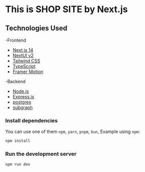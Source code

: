 # This is SHOP SITE by Next.js

## Technologies Used

-Frontend

- [Next.js 14](https://nextjs.org/docs/getting-started)
- [NextUI v2](https://nextui.org/)
- [Tailwind CSS](https://tailwindcss.com/)
- [TypeScript](https://www.typescriptlang.org/)
- [Framer Motion](https://www.framer.com/motion/)

-Backend

- [Node.js](https://nodejs.org/)
- [Express.js](https://expressjs.com/)
- [postgres](https://www.postgresql.org/)
- [subgraph](https://thegraph.com/)

### Install dependencies

You can use one of them `npm`, `yarn`, `pnpm`, `bun`, Example using `npm`:

```bash
npm install
```

### Run the development server

```bash
npm run dev
```
